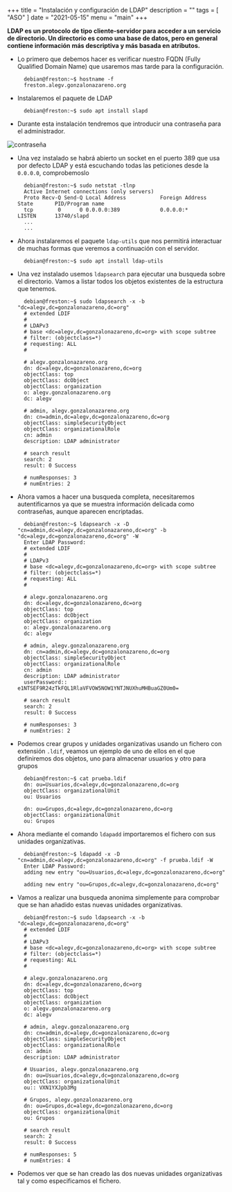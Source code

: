 +++
title = "Instalación y configuración de LDAP"
description = ""
tags = [
    "ASO"
]
date = "2021-05-15"
menu = "main"
+++

**LDAP es un protocolo de tipo cliente-servidor para acceder a un servicio de directorio. Un directorio es como una base de datos, pero en general contiene información más descriptiva y más basada en atributos.**

* Lo primero que debemos hacer es verificar nuestro FQDN (Fully Qualified Domain Name) que usaremos mas tarde para la configuración.

        debian@freston:~$ hostname -f
        freston.alegv.gonzalonazareno.org

* Instalaremos el paquete de LDAP

        debian@freston:~$ sudo apt install slapd

* Durante esta instalación tendremos que introducir una contraseña para el administrador.

![contraseña](/ldap/1.png)

* Una vez instalado se habrá abierto un socket en el puerto 389 que usa por defecto LDAP y está escuchando todas las peticiones desde la `0.0.0.0`, comprobemoslo

        debian@freston:~$ sudo netstat -tlnp
        Active Internet connections (only servers)
        Proto Recv-Q Send-Q Local Address           Foreign Address         State       PID/Program name    
        tcp        0      0 0.0.0.0:389             0.0.0.0:*               LISTEN      13740/slapd
        ...
        ...

* Ahora instalaremos el paquete `ldap-utils` que nos permitirá interactuar de muchas formas que veremos a continuación con el servidor.

        debian@freston:~$ sudo apt install ldap-utils

* Una vez instalado usemos `ldapsearch` para ejecutar una busqueda sobre el directorio. Vamos a listar todos los objetos existentes de la estructura que tenemos.

        debian@freston:~$ sudo ldapsearch -x -b "dc=alegv,dc=gonzalonazareno,dc=org"
        # extended LDIF
        #
        # LDAPv3
        # base <dc=alegv,dc=gonzalonazareno,dc=org> with scope subtree
        # filter: (objectclass=*)
        # requesting: ALL
        #

        # alegv.gonzalonazareno.org
        dn: dc=alegv,dc=gonzalonazareno,dc=org
        objectClass: top
        objectClass: dcObject
        objectClass: organization
        o: alegv.gonzalonazareno.org
        dc: alegv

        # admin, alegv.gonzalonazareno.org
        dn: cn=admin,dc=alegv,dc=gonzalonazareno,dc=org
        objectClass: simpleSecurityObject
        objectClass: organizationalRole
        cn: admin
        description: LDAP administrator

        # search result
        search: 2
        result: 0 Success

        # numResponses: 3
        # numEntries: 2

* Ahora vamos a hacer una busqueda completa, necesitaremos autentificarnos ya que se muestra información delicada como contraseñas, aunque aparecen encriptadas.

        debian@freston:~$ ldapsearch -x -D "cn=admin,dc=alegv,dc=gonzalonazareno,dc=org" -b "dc=alegv,dc=gonzalonazareno,dc=org" -W
        Enter LDAP Password: 
        # extended LDIF
        #
        # LDAPv3
        # base <dc=alegv,dc=gonzalonazareno,dc=org> with scope subtree
        # filter: (objectclass=*)
        # requesting: ALL
        #

        # alegv.gonzalonazareno.org
        dn: dc=alegv,dc=gonzalonazareno,dc=org
        objectClass: top
        objectClass: dcObject
        objectClass: organization
        o: alegv.gonzalonazareno.org
        dc: alegv

        # admin, alegv.gonzalonazareno.org
        dn: cn=admin,dc=alegv,dc=gonzalonazareno,dc=org
        objectClass: simpleSecurityObject
        objectClass: organizationalRole
        cn: admin
        description: LDAP administrator
        userPassword:: e1NTSEF9R24zTkFQL1RlaVFVOW5NOW1YNTJNUXhuMHBuaGZ0Um0=

        # search result
        search: 2
        result: 0 Success

        # numResponses: 3
        # numEntries: 2

* Podemos crear grupos y unidades organizativas usando un fichero con extensión `.ldif`, veamos un ejemplo de uno de ellos en el que definiremos dos objetos, uno para almacenar usuarios y otro para grupos

        debian@freston:~$ cat prueba.ldif 
        dn: ou=Usuarios,dc=alegv,dc=gonzalonazareno,dc=org
        objectClass: organizationalUnit
        ou: Usuarios 

        dn: ou=Grupos,dc=alegv,dc=gonzalonazareno,dc=org
        objectClass: organizationalUnit
        ou: Grupos

* Ahora mediante el comando `ldapadd` importaremos el fichero con sus unidades organizativas.

        debian@freston:~$ ldapadd -x -D "cn=admin,dc=alegv,dc=gonzalonazareno,dc=org" -f prueba.ldif -W
        Enter LDAP Password: 
        adding new entry "ou=Usuarios,dc=alegv,dc=gonzalonazareno,dc=org"

        adding new entry "ou=Grupos,dc=alegv,dc=gonzalonazareno,dc=org"

* Vamos a realizar una busqueda anonima simplemente para comprobar que se han añadido estas nuevas unidades organizativas.

        debian@freston:~$ sudo ldapsearch -x -b "dc=alegv,dc=gonzalonazareno,dc=org"
        # extended LDIF
        #
        # LDAPv3
        # base <dc=alegv,dc=gonzalonazareno,dc=org> with scope subtree
        # filter: (objectclass=*)
        # requesting: ALL
        #

        # alegv.gonzalonazareno.org
        dn: dc=alegv,dc=gonzalonazareno,dc=org
        objectClass: top
        objectClass: dcObject
        objectClass: organization
        o: alegv.gonzalonazareno.org
        dc: alegv

        # admin, alegv.gonzalonazareno.org
        dn: cn=admin,dc=alegv,dc=gonzalonazareno,dc=org
        objectClass: simpleSecurityObject
        objectClass: organizationalRole
        cn: admin
        description: LDAP administrator

        # Usuarios, alegv.gonzalonazareno.org
        dn: ou=Usuarios,dc=alegv,dc=gonzalonazareno,dc=org
        objectClass: organizationalUnit
        ou:: VXN1YXJpb3Mg

        # Grupos, alegv.gonzalonazareno.org
        dn: ou=Grupos,dc=alegv,dc=gonzalonazareno,dc=org
        objectClass: organizationalUnit
        ou: Grupos

        # search result
        search: 2
        result: 0 Success

        # numResponses: 5
        # numEntries: 4

* Podemos ver que se han creado las dos nuevas unidades organizativas tal y como especificamos el fichero.